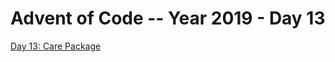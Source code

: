 # Advent of Code -- Year 2019 - Day 13

[Day 13: Care Package](https://adventofcode.com/2019/day/13)
